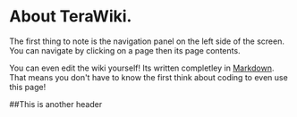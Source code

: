 <!-- TITLE: Home -->
<!-- SUBTITLE: A quick reference guide to all things TeraRecon -->

# About TeraWiki.
The first thing to note is the navigation panel on the left side of the screen. You can navigate by clicking on a page then its page contents.

You can even edit the wiki yourself! Its written completley in [Markdown](https://github.com/adam-p/markdown-here/wiki/Markdown-Cheatsheet "Markdown Cheat Sheet"). That means you don't have to know the first think about coding to even use this page!

##This is another header